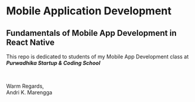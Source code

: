 # Mobile Application Development
## Fundamentals of Mobile App Development in React Native

This repo is dedicated to students of my Mobile App Development class at _**Purwadhika Startup & Coding School**_

&nbsp;

Warm Regards,<br/>
Andri K. Marengga